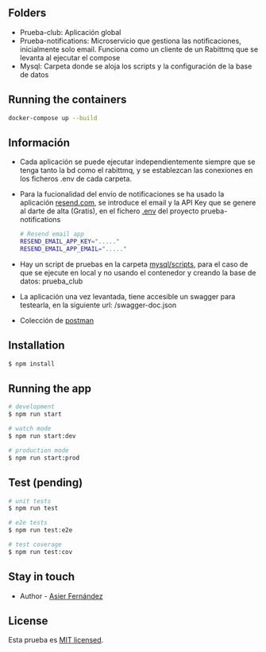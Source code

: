 ## Folders
- Prueba-club:
  Aplicación global
- Prueba-notifications:
  Microservicio que gestiona las notificaciones, inicialmente solo email. Funciona como un cliente de un Rabittmq que se levanta al ejecutar el compose
- Mysql:
  Carpeta donde se aloja los scripts y la configuración de la base de datos


## Running the containers

```bash
docker-compose up --build
```
## Información
- Cada aplicación se puede ejecutar independientemente siempre que se tenga tanto la bd como el rabittmq, y se establezcan las conexiones en los ficheros .env de cada carpeta. 

- Para la fucionalidad del envío de notificaciones se ha usado la aplicación [resend.com](https://resend.com/emails), se introduce el email y la API Key que se genere al darte de alta (Gratis), en el fichero [.env](prueba-notifications/.env) del proyecto prueba-notifications
  ```bash
  # Resend email app
  RESEND_EMAIL_APP_KEY="....."
  RESEND_EMAIL_APP_EMAIL="....."
  ```

- Hay un script de pruebas en la carpeta [mysql/scripts](mysql/scripts/init.sql), para el caso de que se ejecute en local y no usando el contenedor y creando la base de datos: prueba_club


- La aplicación una vez levantada, tiene accesible un swagger para testearla, en la siguiente url: /swagger-doc.json
  
- Colección de [postman](postman_collection.json)

## Installation

```bash
$ npm install
```

## Running the app

```bash
# development
$ npm run start

# watch mode
$ npm run start:dev

# production mode
$ npm run start:prod
```

## Test (pending)

```bash
# unit tests
$ npm run test

# e2e tests
$ npm run test:e2e

# test coverage
$ npm run test:cov
```

## Stay in touch

- Author - [Asier Fernández](asierfd@msn.com)

## License

Esta prueba es [MIT licensed](LICENSE).
